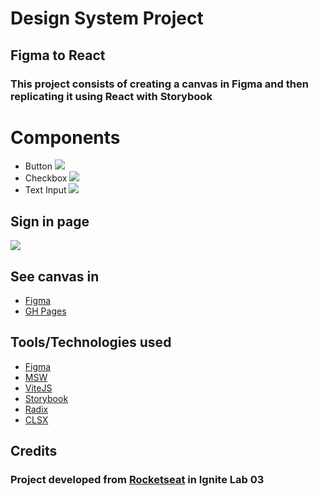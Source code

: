 # Design System Project

## Figma to React

### This project consists of creating a canvas in Figma and then replicating it using React with Storybook

# Components

 - Button <img src="https://user-images.githubusercontent.com/75866996/196046021-d01b4da2-b980-4e75-9973-6ed375b05a75.png"> 
 - Checkbox <img src="https://user-images.githubusercontent.com/75866996/196046130-1941276e-79ed-4d75-853e-cf0d168ce695.png"> 
 - Text Input <img src="https://user-images.githubusercontent.com/75866996/196046184-d73ac5c5-f581-4e1d-b1e0-ebe31fd0a62a.png">


## Sign in page

<img src="https://user-images.githubusercontent.com/75866996/196044705-fac50206-818b-46b7-9aec-22e6845357e6.png">

## See canvas in
 - [Figma](https://www.figma.com/file/bpfB5PWTwaL35thczhVUjp/Ignite-Lab-Desing-System?node-id=0%3A1)
 - [GH Pages](https://brian-arruk.github.io/ignite-lab-design-system)

## Tools/Technologies used
 - [Figma](https://www.figma.com/community)
 - [MSW](https://mswjs.io/)
 - [ViteJS](https://vitejs.dev/)
 - [Storybook](https://storybook.js.org/)
 - [Radix](https://www.radix-ui.com/)
 - [CLSX](https://www.npmjs.com/package/clsx)

## Credits

### Project developed from [Rocketseat](https://www.rocketseat.com.br/) in Ignite Lab 03
